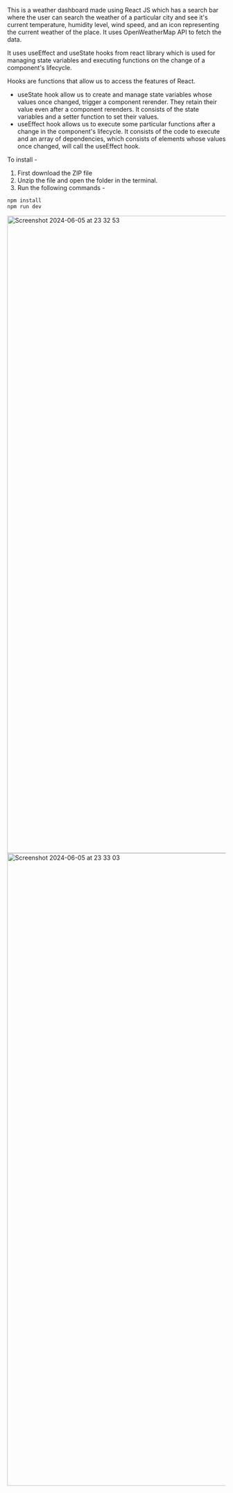 This is a weather dashboard made using React JS which has a search bar where the user can search the weather of a particular city and see it's current temperature, humidity level, wind speed, and an icon representing the current weather of the place. It uses OpenWeatherMap API to fetch the data.

It uses useEffect and useState hooks from react library which is used for managing state variables and executing functions on the change of a component's lifecycle.

Hooks are functions that allow us to access the features of React. 
- useState hook allow us to create and manage state variables whose values once changed, trigger a component rerender. They retain their value even after a component rerenders. It consists of the state variables and a setter function to set their values.
- useEffect hook allows us to execute some particular functions after a change in the component's lifecycle. It consists of the code to execute and an array of dependencies, which consists of elements whose values once changed, will call the useEffect hook.

To install - 
1. First download the ZIP file
2. Unzip the file and open the folder in the terminal.
3. Run the following commands - 
```
npm install
npm run dev
```

<img width="1470" alt="Screenshot 2024-06-05 at 23 32 53" src="https://github.com/LakshyaDuhoonISU/weather-app/assets/142775753/747ed97f-acd1-4885-b3e4-14b938a50cb0">

<img width="1459" alt="Screenshot 2024-06-05 at 23 33 03" src="https://github.com/LakshyaDuhoonISU/weather-app/assets/142775753/8994aa36-d7a0-4750-a7c5-4bb7d9c7e93e">
